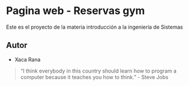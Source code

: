 # Pagina web - Reservas gym

Este es el proyecto de la materia introducción a la ingeniería de Sistemas

## Autor

- Xaca Rana

> “I think everybody in this country should learn how to program a computer because it teaches you how to think.” - Steve Jobs
